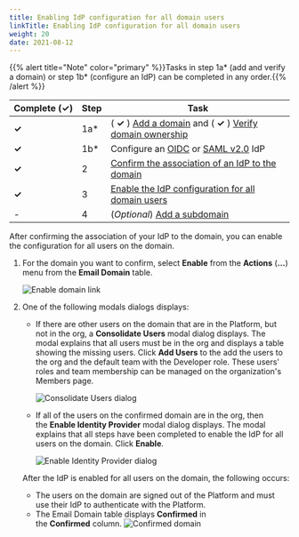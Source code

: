 ```yaml
---
title: Enabling IdP configuration for all domain users
linkTitle: Enabling IdP configuration for all domain users
weight: 20
date: 2021-08-12
---
```


{{% alert title="Note" color="primary" %}}Tasks in step 1a\* (add and verify a domain) or step 1b\* (configure an IdP) can be completed in any order.{{% /alert %}}

| Complete (**✓)** | Step | Task |
| --- | --- | --- |
| **✓** | 1a\* | ( **✓** ) [Add a domain](/docs/management_guide/configuring_and_managing_identity_providers/managing_domains/adding_a_domain/) and ( **✓** ) [Verify domain ownership](/docs/management_guide/configuring_and_managing_identity_providers/managing_domains/verifying_domain_ownership/) |
| **✓** | 1b\* | Configure an [OIDC](/docs/management_guide/configuring_and_managing_identity_providers/managing_identity_provider_configuration/configuring_an_openid_connect_idp/) or [SAML v2.0](/docs/management_guide/configuring_and_managing_identity_providers/managing_identity_provider_configuration/configuring_a_saml_v2.0_idp/) IdP |
| **✓** | 2 | [Confirm the association of an IdP to the domain](/docs/management_guide/configuring_and_managing_identity_providers/enabling_identity_provider_configuration/confirming_the_association_of_an_idp_to_the_domain/) |
| **✓** | 3 | [Enable the IdP configuration for all domain users](/docs/management_guide/configuring_and_managing_identity_providers/enabling_identity_provider_configuration//enabling_idp_configuration_for_all_domain_users) |
| \- | 4 | (_Optional_) [Add a subdomain](/docs/management_guide/configuring_and_managing_identity_providers/managing_domains/adding_a_subdomain/) |

After confirming the association of your IdP to the domain, you can enable the configuration for all users on the domain.

1. For the domain you want to confirm, select **Enable** from the **Actions** (**...**) menu from the **Email Domain** table.

    ![Enable domain link](/Images/domain_enable_dropdown.png)
2. One of the following modals dialogs displays:
    * If there are other users on the domain that are in the Platform, but not in the org, a **Consolidate Users** modal dialog displays. The modal explains that all users must be in the org and displays a table showing the missing users. Click **Add Users** to the add the users to the org and the default team with the Developer role. These users' roles and team membership can be managed on the organization's Members page.

        ![Consolidate Users dialog](/Images/domain_consolidate_users.png)
    * If all of the users on the confirmed domain are in the org, then the **Enable Identity Provider** modal dialog displays. The modal explains that all steps have been completed to enable the IdP for all users on the domain. Click **Enable**.

        ![Enable Identity Provider dialog](/Images/domain_enable.png)

    After the IdP is enabled for all users on the domain, the following occurs:

    * The users on the domain are signed out of the Platform and must use their IdP to authenticate with the Platform.
    * The Email Domain table displays **Confirmed** in the **Confirmed** column.
![Confirmed domain](/Images/domain_confirmed_table.png)

